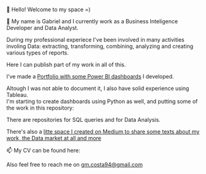 

👋 Hello! Welcome to my space =)

 👀 My name is Gabriel and I currently work as a Business Inteligence Developer and Data Analyst.

During my professional experiece I've been involved in many activities involing Data: extracting, transforming, combining, analyzing and creating various types of reports.

Here I can publish part of my work in all of this.

I've made a [Portfolio with some Power BI dashboards](https://app.powerbi.com/view?r=eyJrIjoiZWQzZGU0NzktMDU5Zi00NGU2LTg4NTEtNDRiOGY5ZGY1N2QzIiwidCI6IjQ2N2U1YWM1LWQ4OTYtNDc4Ni05YTYyLWViZjdjMGFmYTMyOCJ9) I developed.

Altough I was not able to document it, I also have solid experience using Tableau.  
I'm starting to create dashboards using Python as well, and putting some of the work in this repository:

There are repositories for SQL queries and for Data Analysis.

There's also a [litte space I created on Medium to share some texts about my work, the Data market at all and more](https://medium.com/@gm.costa94)

📫 My CV can be found here:

Also feel free to reach me on gm.costa94@gmail.com



<!---
gmcosta94/gmcosta94 is a ✨ special ✨ repository because its `README.md` (this file) appears on your GitHub profile.
You can click the Preview link to take a look at your changes.
--->
